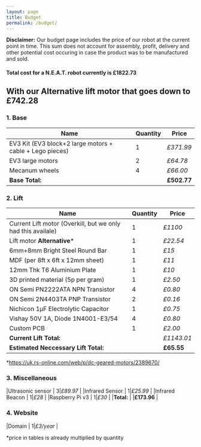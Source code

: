 ```yaml
---
layout: page
title: Budget
permalink: /budget/
---
```


**Disclaimer:** Our budget page includes the price of our robot at the current point in time. This sum does not account for assembly, profit, delivery and other potential cost occuring in case the product was to be manufactured and sold.

<h4>Total cost for a N.E.A.T. robot currently  is £1822.73 </h4>
<h2>With our Alternative lift motor that goes down to  £742.28</h2>

<h3>1. Base</h3>

| Name | Quantity| Price|
|--|--|--|
|EV3 Kit (EV3 block+2 large motors + cable + Lego pieces)  | 1|_£371.99_ |
|EV3 large motors  | 2|_£64.78_ |
|Mecanum wheels  | 4|_£66.00_ |
|**Base Total:**  | |**£502.77** |

<h3>2. Lift</h3>

| Name | Quantity| Price|
|--|--|--|
|Current Lift motor (Overkill, but we only had this availale) | 1| _£1100_ |
|Lift motor  **Alternative**\*| 1| _£22.54_ |
|6mm+8mm Bright Steel Round Bar | 1|_£15_ |
|MDF (per 8ft x 6ft x 12mm sheet)  | 1|_£11_ |
|12mm Thk T6 Aluminium Plate  | 1|_£10_ |
|3D printed material (5p per gram)  | 1| _£2.50_ |
|ON Semi PN2222ATA NPN Transistor  | 4|_£0.80_ |
|ON Semi 2N4403TA PNP Transistor   | 2|_£0.16_ |
|Nichicon 1μF Electrolytic Capacitor | 1|_£0.75_ |
|Vishay 50V 1A, Diode 1N4001-E3/54  | 4| _£0.80_ |
|Custom PCB| 1|_£2.00_ |
|**Current Lift Total:**  | |_£1143.01_ |
|**Estimated Neccessary Lift Total:**  | |**£65.55** |

*https://uk.rs-online.com/web/p/dc-geared-motors/2389670/

<h3>3. Miscellaneous</h3>

|Ultrasonic sensor  | 3|_£89.97_ |
|Infrared Sensor  | 1|_£25.99_ |
|Infrared Beacon  | 1|_£28_ |
|Raspberry Pi v3  | 1|_£30_ |
|**Total:**  | |**£173.96** |

<h3>4. Website</h3>

|Domain | 1|_£3/year_ |

*price in tables is already multiplied by quantity 
